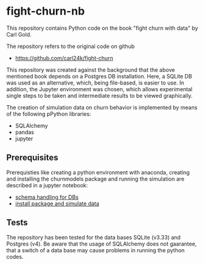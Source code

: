 # fight-churn-nb

This repository contains Python code on the book
"fight churn with data" by Carl Gold. 

The repository refers to the original code on github
* https://github.com/carl24k/fight-churn

This repository was created against the background that the 
above mentioned book depends on a Postgres DB installation. 
Here, a SQLite DB was used as an alternative, which, 
being file-based, is easier to use. 
In addition, the Jupyter environment was chosen, 
which allows experimental single steps to be taken 
and intermediate results to be viewed graphically.

The creation of simulation data on churn behavior 
is implemented by means of the following pPython libraries:
* SQLAlchemy
* pandas
* jupyter

## Prerequisites
Prerequisties like creating a python environment with anaconda, 
creating and installing the churnmodels package
and running the simulation are described in a jupyter notebook:
* [schema handling for DBs](listings/part0/jup_chap01_regarding-db-schemas.ipynb)
* [install package and simulate data](listings/part0/jup_chap01_simulation.ipynb)

## Tests
The repository has been tested for the data bases SQLite (v3.33) and Postgres (v4).
Be aware that the usage of SQLAlchemy does not gaarantee, that a switch of a data base 
may cause problems in running the python codes.









